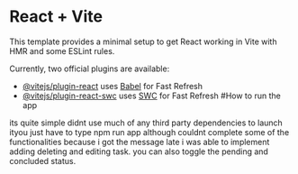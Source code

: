 # React + Vite

This template provides a minimal setup to get React working in Vite with HMR and some ESLint rules.

Currently, two official plugins are available:

- [@vitejs/plugin-react](https://github.com/vitejs/vite-plugin-react/blob/main/packages/plugin-react/README.md) uses [Babel](https://babeljs.io/) for Fast Refresh
- [@vitejs/plugin-react-swc](https://github.com/vitejs/vite-plugin-react-swc) uses [SWC](https://swc.rs/) for Fast Refresh
#How to run the app

its quite simple didnt use much of any third party dependencies to launch ityou just have to type npm run app although couldnt complete some of the functionalities because i got the message late i was able to implement adding deleting and editing task. you can also toggle the pending and concluded status.

